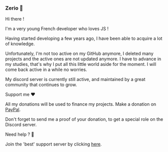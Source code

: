 ### Zerio 🎨
Hi there ! 

I'm a very young French developer who loves JS !

Having started developing a few years ago, I have been able to acquire a lot of knowledge.

Unfortunately, I'm not too active on my GitHub anymore, I deleted many projects and the active ones are not updated anymore.
I have to advance in my studies, that's why I put all this little world aside for the moment.
I will come back active in a while no worries.

My discord server is currently still active, and maintained by a great community that continues to grow.

Support me ❤️

All my donations will be used to finance my projects.
Make a donation on [PayPal](https://www.paypal.me/ZerioPvP).

Don't forget to send me a proof of your donation, to get a special role on the Discord server.

Need help ? 🐛

Join the 'best' support server by clicking [here](https://discord.gg/5cGSYV8ZZj).
